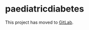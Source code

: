 # paediatricdiabetes

This project has moved to [GitLab](https://gitlab.com/ydh.nhs.uk/web-applications/PaediatricDiabetesApp).
